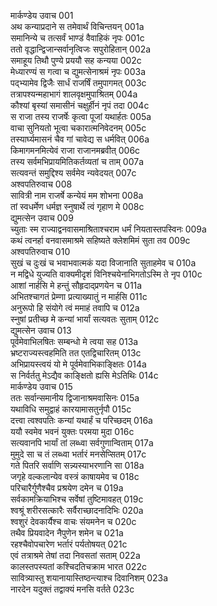 मार्कण्डेय उवाच	001  
अथ कन्याप्रदाने स तमेवार्थं विचिन्तयन्	001a  
समानिन्ये च तत्सर्वं भाण्डं वैवाहिकं नृपः	001c  
ततो वृद्धान्द्विजान्सर्वानृत्विजः सपुरोहितान्	002a  
समाहूय तिथौ पुण्ये प्रययौ सह कन्यया	002c  
मेध्यारण्यं स गत्वा च द्युमत्सेनाश्रमं नृपः	003a  
पद्भ्यामेव द्विजैः सार्धं राजर्षिं तमुपागमत्	003c  
तत्रापश्यन्महाभागं शालवृक्षमुपाश्रितम्	004a  
कौश्यां बृस्यां समासीनं चक्षुर्हीनं नृपं तदा	004c  
स राजा तस्य राजर्षेः कृत्वा पूजां यथार्हतः	005a  
वाचा सुनियतो भूत्वा चकारात्मनिवेदनम्	005c  
तस्यार्घ्यमासनं चैव गां चावेद्य स धर्मवित्	006a  
किमागमनमित्येवं राजा राजानमब्रवीत्	006c  
तस्य सर्वमभिप्रायमितिकर्तव्यतां च ताम्	007a  
सत्यवन्तं समुद्दिश्य सर्वमेव न्यवेदयत्	007c  
अश्वपतिरुवाच	008  
सावित्री नाम राजर्षे कन्येयं मम शोभना	008a  
तां स्वधर्मेण धर्मज्ञ स्नुषार्थे त्वं गृहाण मे	008c  
द्युमत्सेन उवाच	009  
च्युताः स्म राज्याद्वनवासमाश्रिताश्चराम धर्मं नियतास्तपस्विनः	009a  
कथं त्वनर्हा वनवासमाश्रमे सहिष्यते क्लेशमिमं सुता तव	009c  
अश्वपतिरुवाच	010  
सुखं च दुःखं च भवाभवात्मकं यदा विजानाति सुताहमेव च	010a  
न मद्विधे युज्यति वाक्यमीदृशं विनिश्चयेनाभिगतोऽस्मि ते नृप	010c  
आशां नार्हसि मे हन्तुं सौहृदाद्प्रणयेन च	011a  
अभितश्चागतं प्रेम्णा प्रत्याख्यातुं न मार्हसि	011c  
अनुरूपो हि संयोगे त्वं ममाहं तवापि च	012a  
स्नुषां प्रतीच्छ मे कन्यां भार्यां सत्यवतः सुताम्	012c  
द्युमत्सेन उवाच	013  
पूर्वमेवाभिलषितः सम्बन्धो मे त्वया सह	013a  
भ्रष्टराज्यस्त्वहमिति तत एतद्विचारितम्	013c  
अभिप्रायस्त्वयं यो मे पूर्वमेवाभिकाङ्क्षितः	014a  
स निर्वर्ततु मेऽद्यैव काङ्क्षितो ह्यसि मेऽतिथिः	014c  
मार्कण्डेय उवाच	015  
ततः सर्वान्समानीय द्विजानाश्रमवासिनः	015a  
यथाविधि समुद्वाहं कारयामासतुर्नृपौ	015c  
दत्त्वा त्वश्वपतिः कन्यां यथार्हं च परिच्छदम्	016a  
ययौ स्वमेव भवनं युक्तः परमया मुदा	016c  
सत्यवानपि भार्यां तां लब्ध्वा सर्वगुणान्विताम्	017a  
मुमुदे सा च तं लब्ध्वा भर्तारं मनसेप्सितम्	017c  
गते पितरि सर्वाणि सन्न्यस्याभरणानि सा	018a  
जगृहे वल्कलान्येव वस्त्रं काषायमेव च	018c  
परिचारैर्गुणैश्चैव प्रश्रयेण दमेन च	019a  
सर्वकामक्रियाभिश्च सर्वेषां तुष्टिमावहत्	019c  
श्वश्रूं शरीरसत्कारैः सर्वैराच्छादनादिभिः	020a  
श्वशुरं देवकार्यैश्च वाचः संयमनेन च	020c  
तथैव प्रियवादेन नैपुणेन शमेन च	021a  
रहश्चैवोपचारेण भर्तारं पर्यतोषयत्	021c  
एवं तत्राश्रमे तेषां तदा निवसतां सताम्	022a  
कालस्तपस्यतां कश्चिदतिचक्राम भारत	022c  
सावित्र्यास्तु शयानायास्तिष्ठन्त्याश्च दिवानिशम्	023a  
नारदेन यदुक्तं तद्वाक्यं मनसि वर्तते	023c  

